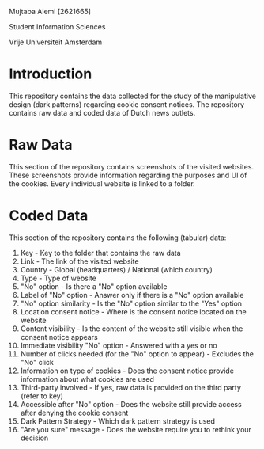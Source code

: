 Mujtaba Alemi [2621665]

Student Information Sciences

Vrije Universiteit Amsterdam

# Introduction
This repository contains the data collected for the study of the manipulative design (dark patterns) regarding cookie consent notices. The repository contains raw data and coded data of Dutch news outlets.


# Raw Data
This section of the repository contains screenshots of the visited websites. These screenshots provide information regarding the purposes and UI of the cookies. Every individual website is linked to a folder.


# Coded Data
This section of the repository contains the following (tabular) data:
1. Key - Key to the folder that contains the raw data
2. Link - The link of the visited website
3. Country - Global (headquarters) / National (which country)
4. Type - Type of website
5. "No" option - Is there a "No" option available
6. Label of "No" option - Answer only if there is a "No" option available
7. "No" option similarity - Is the "No" option similar to the "Yes" option
8. Location consent notice - Where is the consent notice located on the website
9. Content visibility - Is the content of the website still visible when the consent notice appears
10. Immediate visibility "No" option - Answered with a yes or no
11. Number of clicks needed (for the "No" option to appear) - Excludes the "No" click
12. Information on type of cookies - Does the consent notice provide information about what cookies are used
13. Third-party involved - If yes, raw data is provided on the third party (refer to key)
14. Accessible after "No" option - Does the website still provide access after denying the cookie consent
15. Dark Pattern Strategy - Which dark pattern strategy is used
16. "Are you sure" message - Does the website require you to rethink your decision
